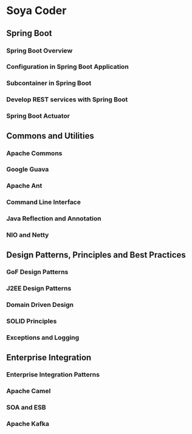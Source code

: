 # Soya Coder

## Spring Boot

### Spring Boot Overview

### Configuration in Spring Boot Application

### Subcontainer in Spring Boot

### Develop REST services with Spring Boot

### Spring Boot Actuator





## Commons and Utilities

### Apache Commons

### Google Guava

### Apache Ant

### Command Line Interface

### Java Reflection and Annotation

### NIO and Netty

## Design Patterns, Principles and Best Practices

### GoF Design Patterns

### J2EE Design Patterns

### Domain Driven Design

### SOLID Principles

### Exceptions and Logging






## Enterprise Integration

### Enterprise Integration Patterns

### Apache Camel

### SOA and ESB

### Apache Kafka

